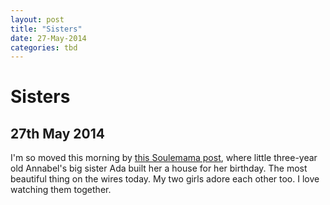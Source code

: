 ```yaml
---
layout: post
title: "Sisters"
date: 27-May-2014
categories: tbd
---
```


# Sisters

## 27th May 2014

I'm so moved this morning by <a href="http://www.soulemama.com/">this Soulemama post</a>,   where little three-year old Annabel's big sister Ada built her a house for her birthday. The most beautiful thing on the wires today. My two girls adore each other too. I love watching them together.
